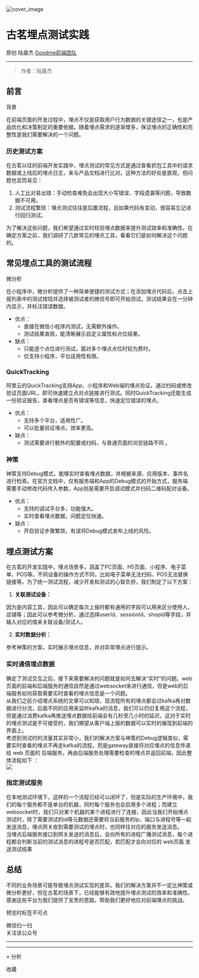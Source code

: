 ![cover_image](https://mmbiz.qpic.cn/sz_mmbiz_jpg/TpB2QHJbiaicFgBIRygd4nrf2ED6OK48Yo05ZWH393icYzc1efoPAUJyS4MzmZxXzzj3Aic4Iic8zZR4hic1vATyK8bw/0?wx_fmt=jpeg)

#  古茗埋点测试实践

原创  陆晨杰  [ Goodme前端团队 ](javascript:void\(0\);)

__ _ _ _ _

> 作者：陆晨杰

  

##  前言

背景

在前端页面的开发过程中，埋点不仅是获取用户行为数据的关键途径之一，也是产品优化和决策制定的重要依据。随着埋点需求的逐渐增多，保证埋点的正确性和完整性是我们需要解决的一个问题。  

###  历史测试方案

在古茗以往的前端开发实践中，埋点测试的常见方式是通过查看抓包工具中的请求数据或上线后的埋点日志，来与产品文档进行比对。这种方法的好处是直观，但问题也显而易见：

  1. 人工比对易出错：手动检查难免会出现大小写错误、字段遗漏等问题，导致数据不可用。 
  2. 测试流程繁琐：埋点测试往往是后置流程，且如果代码有变动，很容易忘记进行回归测试。 

为了解决这些问题，我们希望通过实时校验埋点数据来提升测试效率和准确性。在确定方案之前，我们调研了几款常见的埋点工具，看看它们是如何解决这个问题的。

##  常见埋点工具的测试流程

微分析

在小程序中，微分析提供了一种简单便捷的测试方式；在添加埋点代码后，点击上报列表中的测试按钮并选择被测试者的微信号即可开始测试。测试结果会在一分钟内显示，并标注错误数据。

  * 优点： 
    * 直接在微信小程序内测试，无需额外操作。 
    * 测试结果直观，能清晰展示自定义属性和点位结果。 
  * 缺点： 
    * 只能逐个点位进行测试，面对多个埋点点位时较为费时。 
    * 仅支持小程序，平台适用性有限。   

###  QuickTracking

阿里云的QuickTracking支持App、小程序和Web端的埋点验证。通过扫码或修改验证页面URL，即可快速建立点对点链接进行测试。同时QuickTracking还能生成一份验证报告，查看埋点是否有错误等信息，快速定位错误的埋点。

  * 优点： 
    * 支持多个平台，适用性广。 
    * 可以批量验证埋点，效率更高。 
  * 缺点： 
    * 测试需要进行额外的配置或扫码，与普通页面的浏览链路不同 。 

###  神策

神策支持Debug模式，能够实时查看埋点数据，并根据来源、应用版本、事件名进行检索。在官方文档中，仅有服务端和App的Debug模式的开始方式，服务端需要手动修改代码传入参数，App则是需要开启调试模式并扫码二维码配对设备。

  * 优点： 
    * 支持的调试平台多，功能强大。 
    * 实时查看埋点数据，问题定位快速。 
  * 缺点： 
    * 开启验证步骤繁琐，有误将Debug模式发布上线的风险。   

##  埋点测试方案

在古茗的开发实践中，埋点场景多，涵盖了PC页面、H5页面、小程序、电子菜单、POS等。不同设备的操作方式不同，比如电子菜单无法扫码、POS无法替换链接等。为了统一测试流程，减少开发和测试的心智负担，我们制定了以下方案：

  1. **关联测试设备：**

因为是内容工具，因此可以确定每次上报时都有通用的字段可以用来区分使用人、店铺等；因此可以参考微分析，通过选择userId、sessionId、shopId等字段，并输入对应的值来关联设备/测试人。

  2. **实时数据分析：**

参考神策的方案，实时展示埋点信息，并对异常埋点进行提示。  

###  实时通信埋点数据

确定了测试交互之后，接下来需要解决的问题就是如何去解决“实时”的问题。web页面的前端和后端服务的通信自然是通过websocket来进行通信，但是web的后端服务如何获取需要实时查看的埋点信息是一个问题。  
从我们之前介绍埋点系统的文章可以知晓，现流程所有的埋点都会过kafka再对数据进行分流，后面不同的应用来监听kafka的消息，我们可以仍旧复用这个流程，但是通过消费kafka再推送埋点数据给前端会有几秒至几小时的延迟，这对于实时的埋点测试是不可接受的，我们期望从客户端上报的数据可以实时的展现到前端的界面上。  
考虑到测试时的流量其实非常小，我们的解决方案与神策的Debug逻辑类似，需要实时查看的埋点不再走kafka的流程，而是gateway直接将对应埋点的信息传递给
web 页面的 后端服务，再由后端服务处理需要检查的埋点并返回前端，因此整体流程如下 ：  
![](https://mmbiz.qpic.cn/mmbiz_svg/SCug0ESSOHic3xBs1kGVXrCnicic0CZqNfEU81frK7FKU07LxU55rXFvk6lq8YnpzJVT32caaOwauXkOck5nu6mxunBxtscp4qZ/640?wx_fmt=svg&from=appmsg)

###  指定测试服务

在本地测试环境下，这样的一个流程已经可以闭环了，但是实际的生产环境中，我们的每个服务都不是单台的机器，同时每个服务也会启用多个进程；而建立websocket时，我们只对某个机器的某个进程进行了连接，因此当我们开始埋点测试时，除了需要测试的id等元数据还需要将当前服务的ip、端口与进程号等一起发送消息，埋点网关收到需要测试的埋点时，也同样往对应的服务发送消息。  
当埋点后端服务接口到网关发送的消息后，会向所有的进程广播测试消息，每个进程都会判断当前的测试消息的进程号是否匹配，若匹配才会向对应的 web页面
发送测试结果  

##  总结

不同的业务场景可能导致埋点测试实现的差异。我们的解决方案并不一定比神策或微分析更好，但在古茗的场景下，已经能够有效地提升埋点测试的效率和准确性。感谢这些平台为我们提供了宝贵的思路，帮助我们更好地应对前端埋点的挑战。

  

预览时标签不可点

微信扫一扫  
关注该公众号





****



****



×  分析

  收藏

